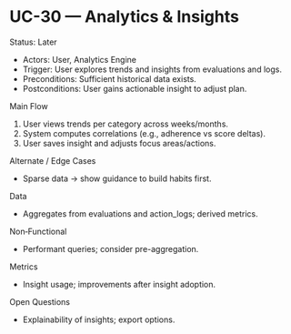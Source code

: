 # UC-30 — Analytics & Insights

Status: Later

- Actors: User, Analytics Engine
- Trigger: User explores trends and insights from evaluations and logs.
- Preconditions: Sufficient historical data exists.
- Postconditions: User gains actionable insight to adjust plan.

Main Flow
1. User views trends per category across weeks/months.
2. System computes correlations (e.g., adherence vs score deltas).
3. User saves insight and adjusts focus areas/actions.

Alternate / Edge Cases
- Sparse data → show guidance to build habits first.

Data
- Aggregates from evaluations and action_logs; derived metrics.

Non‑Functional
- Performant queries; consider pre-aggregation.

Metrics
- Insight usage; improvements after insight adoption.

Open Questions
- Explainability of insights; export options.

